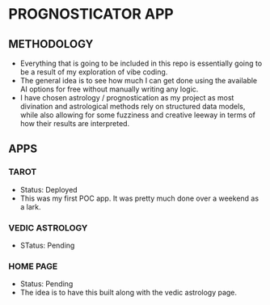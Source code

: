 # PROGNOSTICATOR APP
## METHODOLOGY
 - Everything that is going to be included in this repo is essentially going to be a result of  my exploration of vibe coding.
 - The general idea is to see how much I can get done using the available AI options for free without manually writing any logic.
 - I have chosen astrology / prognostication as my project as most divination and astrological methods rely on structured data models, while also allowing for some fuzziness and creative leeway in terms of how their results are interpreted.
## APPS
### TAROT 
 - Status: Deployed
 - This was my first POC app. It was pretty much done over a weekend as a lark.
### VEDIC ASTROLOGY
 - STatus: Pending
### HOME PAGE 
 - Status: Pending
 - The idea is to have this built along with the vedic astrology page. 
